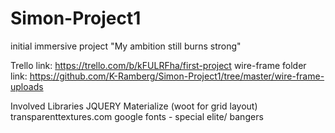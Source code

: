 # Simon-Project1
initial immersive project
"My ambition still burns strong"

Trello link: https://trello.com/b/kFULRFha/first-project
wire-frame folder link: https://github.com/K-Ramberg/Simon-Project1/tree/master/wire-frame-uploads

Involved Libraries
JQUERY
Materialize (woot for grid layout)
transparenttextures.com
google fonts - special elite/ bangers